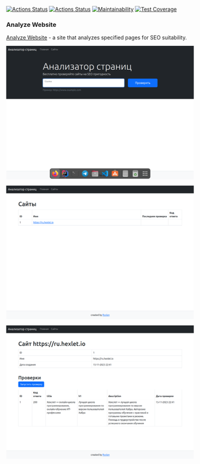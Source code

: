 [![Actions Status](https://github.com/bjrunning/java-project-72/actions/workflows/hexlet-check.yml/badge.svg)](https://github.com/bjrunning/java-project-72/actions)
[![Actions Status](https://github.com/bjrunning/java-project-72/actions/workflows/main.yml/badge.svg)](https://github.com/bjrunning/java-project-72/actions/workflows/main.yml)
[![Maintainability](https://api.codeclimate.com/v1/badges/aefab028338eb2ad623b/maintainability)](https://codeclimate.com/github/bjrunning/java-project-72/maintainability)
[![Test Coverage](https://api.codeclimate.com/v1/badges/aefab028338eb2ad623b/test_coverage)](https://codeclimate.com/github/bjrunning/java-project-72/test_coverage)

### Analyze Website
[Analyze Website](https://analyze-website.onrender.com) - a site that analyzes specified pages for SEO suitability.

![main.png](images/main.png)

![sites.png](images/sites.png)

![urlschecks.png](images/urlschecks.png)

